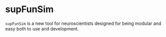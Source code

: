 # supFunSim

`supFunSim` is a new tool for neuroscientists designed for being modular and easy both to use and development.
